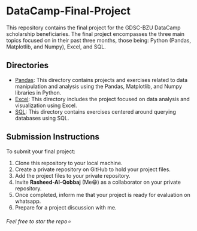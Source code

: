 # DataCamp-Final-Project

This repository contains the final project for the GDSC-BZU DataCamp scholarship beneficiaries. The final project encompasses the three main topics focused on in their past three months, those being: Python (Pandas, Matplotlib, and Numpy), Excel, and SQL.

## Directories

- [Pandas](./Pandas): This directory contains projects and exercises related to data manipulation and analysis using the Pandas, Matplotlib, and Numpy libraries in Python.
- [Excel](./Excel): This directory includes the project focused on data analysis and visualization using Excel.
- [SQL](./SQL): This directory contains exercises centered around querying databases using SQL.

## Submission Instructions

To submit your final project:
1. Clone this repository to your local machine.
2. Create a private repository on GitHub to hold your project files.
3. Add the project files to your private repository.
4. Invite **Rasheed-Al-Qobbaj** (Me😁) as a collaborator on your private repository.
5. Once completed, inform me that your project is ready for evaluation on whatsapp.
6. Prepare for a project discussion with me.

###### Feel free to star the repo⭐
